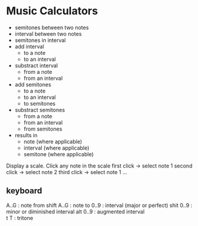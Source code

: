 # Music Calculators

- semitones between two notes
- interval between two notes
- semitones in interval
- add interval
    - to a note
    - to an interval
- substract interval
    - from a note
    - from an interval
- add semitones
    - to a note
    - to an interval
    - to semitones
- substract semitones
    - from a note
    - from an interval
    - from semitones
- results in
    - note (where applicable)
    - interval (where applicable)
    - semitone (where applicable)

Display a scale.
Click any note in the scale
first click -> select note 1
second click -> select note 2
third click -> select note 1
...

## keyboard

A..G : note from
shift A..G : note to
0..9 : interval (major or perfect)
shit 0..9 : minor or diminished interval
alt 0..9 : augmented interval    
t T : tritone

